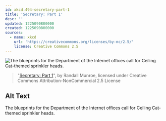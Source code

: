 ```yaml
---
id: xkcd.494-secretary-part-1
title: 'Secretary: Part 1'
desc: ''
updated: 1225090800000
created: 1225090800000
sources:
  - name: xkcd
    url: 'https://creativecommons.org/licenses/by-nc/2.5/'
    license: Creative Commons 2.5
---
```

![The blueprints for the Department of the Internet offices call for Ceiling Cat-themed sprinkler heads.](https://imgs.xkcd.com/comics/secretary_part_1.png)
> "[Secretary: Part 1](https://xkcd.com/494/)", by Randall Munroe, licensed under Creative Commons Attribution-NonCommercial 2.5 License

## Alt Text
The blueprints for the Department of the Internet offices call for Ceiling Cat-themed sprinkler heads.
